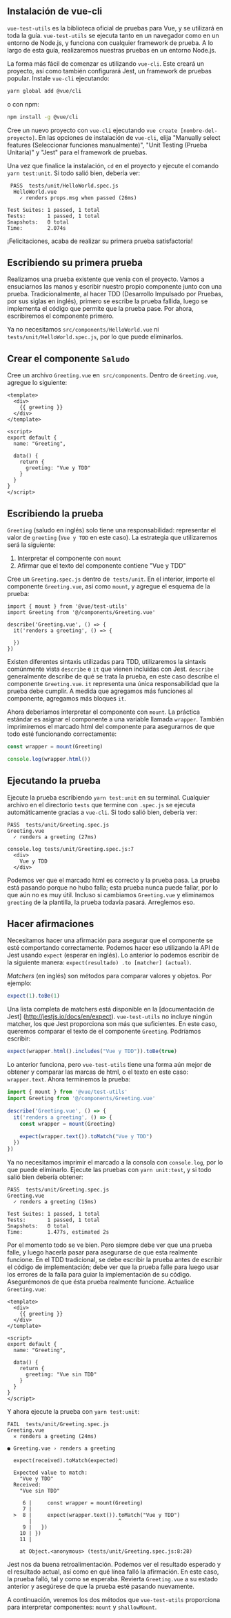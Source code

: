 ## Instalación de vue-cli

`vue-test-utils` es la biblioteca oficial de pruebas para Vue, y se utilizará en toda la guía. `vue-test-utils` se ejecuta tanto en un navegador como en un entorno de Node.js, y funciona con cualquier framework de prueba. A lo largo de esta guía, realizaremos nuestras pruebas en un entorno Node.js.

La forma más fácil de comenzar es utilizando `vue-cli`. Este creará un proyecto, así como también configurará Jest, un framework de pruebas popular. Instale `vue-cli` ejecutando:

```sh
yarn global add @vue/cli
```

o con npm:

```sh
npm install -g @vue/cli
```

Cree un nuevo proyecto con `vue-cli` ejecutando `vue create [nombre-del-proyecto]`. En las opciones de instalación de `vue-cli`, elija "Manually select features (Seleccionar funciones manualmente)", "Unit Testing (Prueba Unitaria)" y "Jest" para el framework de pruebas.

Una vez que finalice la instalación, `cd` en el proyecto y ejecute el comando `yarn test:unit`. Si todo salió bien, debería ver:

```
 PASS  tests/unit/HelloWorld.spec.js
  HelloWorld.vue
    ✓ renders props.msg when passed (26ms)

Test Suites: 1 passed, 1 total
Tests:       1 passed, 1 total
Snapshots:   0 total
Time:        2.074s
```
¡Felicitaciones, acaba de realizar su primera prueba satisfactoria!

## Escribiendo su primera prueba

Realizamos una prueba existente que venia con el proyecto. Vamos a ensuciarnos las manos y escribir nuestro propio componente junto con una prueba. Tradicionalmente, al hacer TDD (Desarrollo Impulsado por Pruebas, por sus siglas en inglés), primero se escribe la prueba fallida, luego se implementa el código que permite que la prueba pase. Por ahora, escribiremos el componente primero.

Ya no necesitamos `src/components/HelloWorld.vue` ni `tests/unit/HelloWorld.spec.js`, por lo que puede eliminarlos.

## Crear el componente `Saludo`

Cree un archivo `Greeting.vue` en` src/components`. Dentro de `Greeting.vue`, agregue lo siguiente:

```vue
<template>
  <div>
    {{ greeting }}
  </div>
</template>

<script>
export default {
  name: "Greeting",

  data() {
    return {
      greeting: "Vue y TDD"
    }
  }
}
</script>
```

## Escribiendo la prueba

`Greeting` (saludo en inglés) solo tiene una responsabilidad: representar el valor de `greeting` (`Vue y TDD` en este caso). La estrategia que utilizaremos será la siguiente:

1. Interpretar el componente con `mount`
2. Afirmar que el texto del componente contiene "Vue y TDD"

Cree un `Greeting.spec.js` dentro de` tests/unit`. En el interior, importe el componente `Greeting.vue`, así como `mount`, y agregue el esquema de la prueba:

```
import { mount } from '@vue/test-utils'
import Greeting from '@/components/Greeting.vue'

describe('Greeting.vue', () => {
  it('renders a greeting', () => {

  })
})
```

Existen diferentes sintaxis utilizadas para TDD, utilizaremos la sintaxis comúnmente vista `describe` e `it` que vienen incluidas con Jest. `describe` generalmente describe de qué se trata la prueba, en este caso describe el componente `Greeting.vue`. `it` representa una única responsabilidad que la prueba debe cumplir. A medida que agregamos más funciones al componente, agregamos más bloques `it`.

Ahora deberíamos interpretar el componente con `mount`. La práctica estándar es asignar el componente a una variable llamada `wrapper`. También imprimiremos el marcado html del componente para asegurarnos de que todo esté funcionando correctamente:

```js
const wrapper = mount(Greeting)

console.log(wrapper.html())
```

## Ejecutando la prueba

Ejecute la prueba escribiendo `yarn test:unit` en su terminal. Cualquier archivo en el directorio `tests` que termine con `.spec.js` se ejecuta automáticamente gracias a `vue-cli`. Si todo salió bien, debería ver:

```
PASS  tests/unit/Greeting.spec.js
Greeting.vue
  ✓ renders a greeting (27ms)

console.log tests/unit/Greeting.spec.js:7
  <div>
    Vue y TDD
  </div>
```

Podemos ver que el marcado html es correcto y la prueba pasa. La prueba está pasando porque no hubo falla; esta prueba nunca puede fallar, por lo que aún no es muy útil. Incluso si cambiamos `Greeting.vue` y eliminamos `greeting` de la plantilla, la prueba todavía pasará. Arreglemos eso.

## Hacer afirmaciones

Necesitamos hacer una afirmación para asegurar que el componente se esté comportando correctamente. Podemos hacer eso utilizando la API de Jest usando `expect` (esperar en inglés). Lo anterior lo podemos escribir de la siguiente manera: `expect(resultado) .to [matcher] (actual)`.

_Matchers_ (en inglés) son métodos para comparar valores y objetos. Por ejemplo:

```js
expect(1).toBe(1)
```

Una lista completa de matchers está disponible en la [documentación de Jest] (http://jestjs.io/docs/en/expect). `vue-test-utils` no incluye ningún matcher, los que Jest proporciona son más que suficientes. En este caso, queremos comparar el texto de el componente `Greeting`. Podríamos escribir:

```js
expect(wrapper.html().includes("Vue y TDD")).toBe(true)
```

Lo anterior funciona, pero `vue-test-utils` tiene una forma aún mejor de obtener y comparar las marcas de html, o el texto en este caso: `wrapper.text`. Ahora terminemos la prueba:

```js
import { mount } from '@vue/test-utils'
import Greeting from '@/components/Greeting.vue'

describe('Greeting.vue', () => {
  it('renders a greeting', () => {
    const wrapper = mount(Greeting)

    expect(wrapper.text()).toMatch("Vue y TDD")
  })
})
```

Ya no necesitamos imprimir el marcado a la consola con `console.log`, por lo que puede eliminarlo. Ejecute las pruebas con `yarn unit:test`, y si todo salió bien debería obtener:

```
PASS  tests/unit/Greeting.spec.js
Greeting.vue
  ✓ renders a greeting (15ms)

Test Suites: 1 passed, 1 total
Tests:       1 passed, 1 total
Snapshots:   0 total
Time:        1.477s, estimated 2s
```

Por el momento todo se ve bien. Pero siempre debe ver que una prueba falle, y luego hacerla pasar para asegurarse de que esta realmente funcione. En el TDD tradicional, se debe escribir la prueba antes de escribir el código de implementación; debe ver que la prueba falle para luego usar los errores de la falla para guiar la implementación de su código. Asegurémonos de que ésta prueba realmente funcione. Actualice `Greeting.vue`:

```vue
<template>
  <div>
    {{ greeting }}
  </div>
</template>

<script>
export default {
  name: "Greeting",

  data() {
    return {
      greeting: "Vue sin TDD"
    }
  }
}
</script>
``` 

Y ahora ejecute la prueba con `yarn test:unit`:

```
FAIL  tests/unit/Greeting.spec.js
Greeting.vue
  ✕ renders a greeting (24ms)

● Greeting.vue › renders a greeting

  expect(received).toMatch(expected)

  Expected value to match:
    "Vue y TDD"
  Received:
    "Vue sin TDD"

     6 |     const wrapper = mount(Greeting)
     7 |
  >  8 |     expect(wrapper.text()).toMatch("Vue y TDD")
       |                            ^
     9 |   })
    10 | })
    11 |

    at Object.<anonymous> (tests/unit/Greeting.spec.js:8:28)
```

Jest nos da buena retroalimentación. Podemos ver el resultado esperado y el resultado actual, así como en qué línea falló la afirmación. En este caso, la prueba falló, tal y como se esperaba. Revierta `Greeting.vue` a su estado anterior y asegúrese de que la prueba esté pasando nuevamente.

A continuación, veremos los dos métodos que `vue-test-utils` proporciona para interpretar componentes: `mount` y `shallowMount`.
